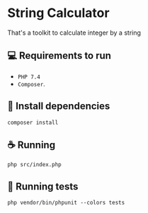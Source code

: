 # String Calculator

That's a toolkit to calculate integer by a string

## 💻 Requirements to run

* `PHP 7.4`
* `Composer`.

## 🚀 Install dependencies

```
composer install
```


## ☕ Running

```
php src/index.php
```

## 🧪 Running tests

```
php vendor/bin/phpunit --colors tests
```
